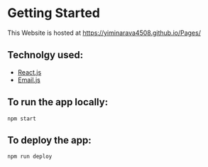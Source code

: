 # Getting Started
This Website is hosted at https://yiminarava4508.github.io/Pages/

## Technolgy used:
* [React.js](https://react.dev/)
* [Email.js](https://https://www.emailjs.com/)


## To run the app locally:
```
npm start
```

## To deploy the app:
```
npm run deploy
```

